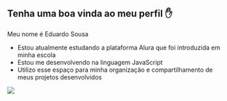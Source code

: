 ## Tenha uma boa vinda ao meu perfil ✋

Meu nome é Eduardo Sousa

- Estou atualmente estudando a plataforma Alura que foi introduzida em minha escola
- Estou me desenvolvendo na linguagem JavaScript
- Utilizo esse espaço para minha organização e compartilhamento de meus projetos desenvolvidos

![](https://tenor.com/pt-BR/view/goku-gif-14603776544511037445)
